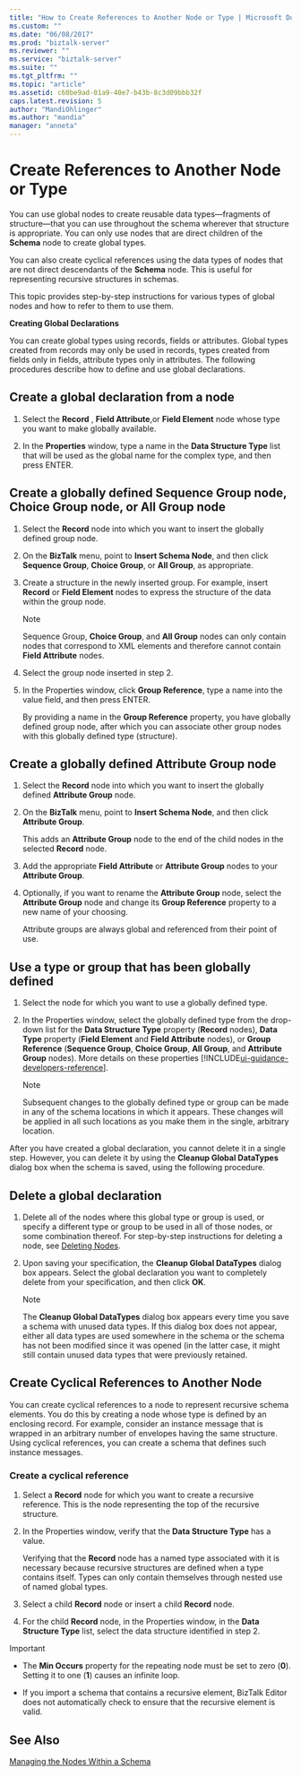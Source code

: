 ```yaml
---
title: "How to Create References to Another Node or Type | Microsoft Docs"
ms.custom: ""
ms.date: "06/08/2017"
ms.prod: "biztalk-server"
ms.reviewer: ""
ms.service: "biztalk-server"
ms.suite: ""
ms.tgt_pltfrm: ""
ms.topic: "article"
ms.assetid: c60be9ad-01a9-40e7-b43b-8c3d09bbb32f
caps.latest.revision: 5
author: "MandiOhlinger"
ms.author: "mandia"
manager: "anneta"
---
```

# Create References to Another Node or Type
You can use global nodes to create reusable data types—fragments of structure—that you can use throughout the schema wherever that structure is appropriate. You can only use nodes that are direct children of the **Schema** node to create global types.  
  
 You can also create cyclical references using the data types of nodes that are not direct descendants of the **Schema** node. This is useful for representing recursive structures in schemas.  
  
 This topic provides step-by-step instructions for various types of global nodes and how to refer to them to use them.  
  
 **Creating Global Declarations**  
  
 You can create global types using records, fields or attributes. Global types created from records may only be used in records, types created from fields only in fields, attribute types only in attributes. The following procedures describe how to define and use global declarations.  
  
## Create a global declaration from a node  
  
1.  Select the **Record** , **Field Attribute**,or **Field Element** node whose type you want to make globally available.  
  
2.  In the **Properties** window, type a name in the **Data Structure Type** list that will be used as the global name for the complex type, and then press ENTER.  
  
## Create a globally defined Sequence Group node, Choice Group node, or All Group node  
  
1.  Select the **Record** node into which you want to insert the globally defined group node.  
  
2.  On the **BizTalk** menu, point to **Insert Schema Node**, and then click **Sequence Group**, **Choice Group**, or **All Group**, as appropriate.  
  
3.  Create a structure in the newly inserted group. For example, insert **Record** or **Field Element** nodes to express the structure of the data within the group node.  
  
    > [!NOTE]
    >  Sequence Group, **Choice Group**, and **All Group** nodes can only contain nodes that correspond to XML elements and therefore cannot contain **Field Attribute** nodes.  
  
4.  Select the group node inserted in step 2.  
  
5.  In the Properties window, click **Group Reference**, type a name into the value field, and then press ENTER.  
  
     By providing a name in the **Group Reference** property, you have globally defined group node, after which you can associate other group nodes with this globally defined type (structure).  
  
## Create a globally defined Attribute Group node  
  
1.  Select the **Record** node into which you want to insert the globally defined **Attribute Group** node.  
  
2.  On the **BizTalk** menu, point to **Insert Schema Node**, and then click **Attribute Group**.  
  
     This adds an **Attribute Group** node to the end of the child nodes in the selected **Record** node.  
  
3.  Add the appropriate **Field Attribute** or **Attribute Group** nodes to your **Attribute Group**.  
  
4.  Optionally, if you want to rename the **Attribute Group** node, select the **Attribute Group** node and change its **Group Reference** property to a new name of your choosing.  
  
     Attribute groups are always global and referenced from their point of use.  
  
## Use a type or group that has been globally defined  
  
1.  Select the node for which you want to use a globally defined type.  
  
2.  In the Properties window, select the globally defined type from the drop-down list for the **Data Structure Type** property (**Record** nodes), **Data Type** property (**Field Element** and **Field Attribute** nodes), or **Group Reference** (**Sequence Group**, **Choice Group**, **All Group**, and **Attribute Group** nodes). More details on these properties [!INCLUDE[ui-guidance-developers-reference](../includes/ui-guidance-developers-reference.md)].
  
    > [!NOTE]
    >  Subsequent changes to the globally defined type or group can be made in any of the schema locations in which it appears. These changes will be applied in all such locations as you make them in the single, arbitrary location.  
  
 After you have created a global declaration, you cannot delete it in a single step. However, you can delete it by using the **Cleanup Global DataTypes** dialog box when the schema is saved, using the following procedure.  
  
## Delete a global declaration  
  
1.  Delete all of the nodes where this global type or group is used, or specify a different type or group to be used in all of those nodes, or some combination thereof. For step-by-step instructions for deleting a node, see [Deleting Nodes](../core/how-to-delete-nodes.md).  
  
2.  Upon saving your specification, the **Cleanup Global DataTypes** dialog box appears. Select the global declaration you want to completely delete from your specification, and then click **OK**.  
  
    > [!NOTE]
    >  The **Cleanup Global DataTypes** dialog box appears every time you save a schema with unused data types. If this dialog box does not appear, either all data types are used somewhere in the schema or the schema has not been modified since it was opened (in the latter case, it might still contain unused data types that were previously retained.  
  
## Create Cyclical References to Another Node  
 You can create cyclical references to a node to represent recursive schema elements. You do this by creating a node whose type is defined by an enclosing record. For example, consider an instance message that is wrapped in an arbitrary number of envelopes having the same structure. Using cyclical references, you can create a schema that defines such instance messages.  
  
### Create a cyclical reference  
  
1.  Select a **Record** node for which you want to create a recursive reference. This is the node representing the top of the recursive structure.  
  
2.  In the Properties window, verify that the **Data Structure Type** has a value.  
  
     Verifying that the **Record** node has a named type associated with it is necessary because recursive structures are defined when a type contains itself. Types can only contain themselves through nested use of named global types.  
  
3.  Select a child **Record** node or insert a child **Record** node.  
  
4.  For the child **Record** node, in the Properties window, in the **Data Structure Type** list, select the data structure identified in step 2.  
  
> [!IMPORTANT]
>  - The **Min Occurs** property for the repeating node must be set to zero (**0**). Setting it to one (**1**) causes an infinite loop.  
>
>  - If you import a schema that contains a recursive element, BizTalk Editor does not automatically check to ensure that the recursive element is valid.  
  
## See Also  
 [Managing the Nodes Within a Schema](../core/managing-the-nodes-within-a-schema.md)